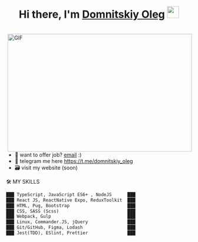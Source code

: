 <h1 align="center">Hi there, I'm <a href="https://www.blackcater.win/" target="_blank">Domnitskiy Oleg</a> <img
src="https://github.com/DomnitskiyOleg/DomnitskiyOleg/assets/119673815/988b19a0-9173-4907-a718-ed5d283d07ef" height="32" /></h1>


<br />


  <img align="right" alt="GIF" src="https://github.com/DomnitskiyOleg/DomnitskiyOleg/assets/119673815/ca5eada7-07b9-4b91-83d7-99f96969cc76" width="500" height="320" />
  
- 📧 want to offer job? [email](mailto:domnitskiy.oleg@mail.ru) :)
- 💬 telegram me here https://t.me/domnitskiy_oleg
- 🗃 visit my website (soon)



🛠 MY SKILLS
<!--START_SECTION:waka-->

```txt
███ TypeScript, JavaScript ES6+ , NodeJS      ███
███ React JS, ReactNative Expo, ReduxToolkit  ███
███ HTML, Pug, Bootstrap                      ███
███ CSS, SASS (Scss)                          ███
███ Webpack, Gulp                             ███
███ Linux, Commander.JS, jQuery               ███
███ Git/GitHub, Figma, Lodash                 ███
███ Jest(TDD), ESlint, Prettier               ███
```
